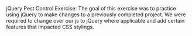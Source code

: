jQuery Pest Control Exercise:
    The goal of this exercise was to practice using jQuery to make changes to a previously completed project. We were required to change over our js to jQuery where applicable and add certain features that impacted CSS stylings. 
